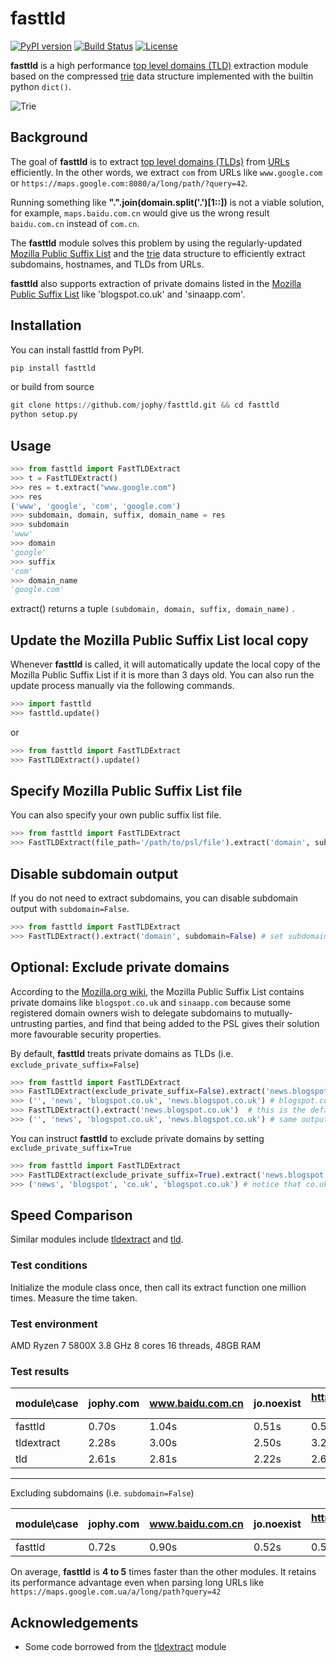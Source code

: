 # fasttld

[![PyPI version](https://badge.fury.io/py/fasttld.svg)](https://badge.fury.io/py/fasttld)
[![Build Status](https://api.travis-ci.org/jophy/fasttld.svg?branch=master)](https://travis-ci.org/jophy/fasttld)
[![License](https://img.shields.io/badge/license-MIT-brightgreen)](LICENSE)

**fasttld** is a high performance [top level domains (TLD)](https://en.wikipedia.org/wiki/Top-level_domain) extraction module based on the compressed [trie](https://en.wikipedia.org/wiki/Trie) data structure
implemented with the builtin python `dict()`.

![Trie](https://upload.wikimedia.org/wikipedia/commons/b/be/Trie_example.svg)

## Background

The goal of **fasttld** is to extract [top level domains (TLDs)](https://en.wikipedia.org/wiki/Top-level_domain) from [URLs](https://en.wikipedia.org/wiki/URL) efficiently. In the other words, we extract `com` from URLs like `www.google.com` or `https://maps.google.com:8080/a/long/path/?query=42`.

Running something like **".".join(domain.split('.')[1::])** is not a viable solution, for example, `maps.baidu.com.cn`
would give us the wrong result `baidu.com.cn` instead of `com.cn`.

The **fasttld** module solves this problem by using the regularly-updated [Mozilla Public Suffix List](http://www.publicsuffix.org) and the [trie](https://en.wikipedia.org/wiki/Trie) data structure to efficiently extract subdomains, hostnames, and TLDs from URLs.

**fasttld** also supports extraction of private domains listed in the [Mozilla Public Suffix List](http://www.publicsuffix.org) like 'blogspot.co.uk' and 'sinaapp.com'.

## Installation

You can install fasttld from PyPI.

```python
pip install fasttld
```

or build from source

```python
git clone https://github.com/jophy/fasttld.git && cd fasttld
python setup.py
```

## Usage

```python
>>> from fasttld import FastTLDExtract
>>> t = FastTLDExtract()
>>> res = t.extract("www.google.com")
>>> res
('www', 'google', 'com', 'google.com')
>>> subdomain, domain, suffix, domain_name = res
>>> subdomain
'www'
>>> domain
'google'
>>> suffix
'com'
>>> domain_name
'google.com'
```

extract() returns a tuple `(subdomain, domain, suffix, domain_name)` .

## Update the Mozilla Public Suffix List local copy

Whenever **fasttld** is called, it will automatically update the local copy of the Mozilla Public Suffix List if it is more than 3 days old.
You can also run the update process manually via the following commands.

```python
>>> import fasttld
>>> fasttld.update()
```

or

```python
>>> from fasttld import FastTLDExtract
>>> FastTLDExtract().update()
```

## Specify Mozilla Public Suffix List file

You can also specify your own public suffix list file.

```python
>>> from fasttld import FastTLDExtract
>>> FastTLDExtract(file_path='/path/to/psl/file').extract('domain', subdomain=False)
```

## Disable subdomain output

If you do not need to extract subdomains, you can disable subdomain output with `subdomain=False`.

```python
>>> from fasttld import FastTLDExtract
>>> FastTLDExtract().extract('domain', subdomain=False) # set subdomain=False
```

## Optional: Exclude private domains

According to the [Mozilla.org wiki](https://wiki.mozilla.org/Public_Suffix_List/Uses), the Mozilla Public Suffix List contains private domains like `blogspot.co.uk` and `sinaapp.com` because some registered domain owners wish to delegate subdomains to mutually-untrusting parties, and find that being added to the PSL gives their solution more favourable security properties.

By default, **fasttld** treats private domains as TLDs (i.e. `exclude_private_suffix=False`)

```python
>>> from fasttld import FastTLDExtract
>>> FastTLDExtract(exclude_private_suffix=False).extract('news.blogspot.co.uk')
>>> ('', 'news', 'blogspot.co.uk', 'news.blogspot.co.uk') # blogspot.co.uk is treated as a TLD
>>> FastTLDExtract().extract('news.blogspot.co.uk')  # this is the default behaviour
>>> ('', 'news', 'blogspot.co.uk', 'news.blogspot.co.uk') # same output as above
```

You can instruct **fasttld** to exclude private domains by setting `exclude_private_suffix=True`

```python
>>> from fasttld import FastTLDExtract
>>> FastTLDExtract(exclude_private_suffix=True).extract('news.blogspot.co.uk') # set exclude_private_suffix=True
>>> ('news', 'blogspot', 'co.uk', 'blogspot.co.uk') # notice that co.uk is now recognised as the TLD instead of blogspot.co.uk
```

## Speed Comparison

Similar modules include [tldextract](https://github.com/john-kurkowski/tldextract) and [tld](https://github.com/barseghyanartur/tld).

### Test conditions

Initialize the module class once, then call its extract function one million times. Measure the time taken.

### Test environment

AMD Ryzen 7 5800X 3.8 GHz 8 cores 16 threads, 48GB RAM

### Test results

| **module\case** | **jophy.com** | **www.baidu.com.cn** | **jo.noexist** | **https://maps.google.com.ua/a/long/path?query=42** | **1.1.1.1** | **https://192.168.55.1** |
|-----------------|---------------|----------------------|----------------|-----------------------------------------------------|-------------|--------------------------|
| fasttld         | 0.70s         | 1.04s                | 0.51s          | 0.50s                                               | 0.49s       | 0.52s                    |
| tldextract      | 2.28s         | 3.00s                | 2.50s          | 3.21s                                               | 3.39s       | 3.50s                    |
| tld             | 2.61s         | 2.81s                | 2.22s          | 2.60s                                               | 2.17s       | 2.16s                    |

---

Excluding subdomains (i.e. `subdomain=False`)

| **module\case** | **jophy.com** | **www.baidu.com.cn** | **jo.noexist** | **https://maps.google.com.ua/a/long/path?query=42** | **1.1.1.1** | **https://192.168.55.1** |
|-----------------|---------------|----------------------|----------------|-----------------------------------------------------|-------------|--------------------------|
| fasttld         | 0.72s         | 0.90s                | 0.52s          | 0.55s                                               | 0.50s       | 0.50s                    |

On average, **fasttld** is **4 to 5** times faster than the other modules. It retains its performance advantage even when parsing long URLs like `https://maps.google.com.ua/a/long/path?query=42`

## Acknowledgements

- Some code borrowed from the [tldextract](https://github.com/john-kurkowski/tldextract) module
